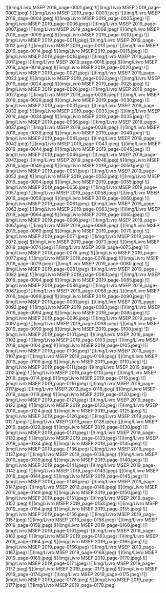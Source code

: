 ![](img/Livro MSEP 2019_page-0001.jpeg)
![](img/Livro MSEP 2019_page-0002.jpeg)
![](img/Livro MSEP 2019_page-0003.jpeg)
![](img/Livro MSEP 2019_page-0004.jpeg)
![](img/Livro MSEP 2019_page-0005.jpeg)
![](img/Livro MSEP 2019_page-0006.jpeg)
![](img/Livro MSEP 2019_page-0007.jpeg)
![](img/Livro MSEP 2019_page-0008.jpeg)
![](img/Livro MSEP 2019_page-0009.jpeg)
![](img/Livro MSEP 2019_page-0010.jpeg)
![](img/Livro MSEP 2019_page-0011.jpeg)
![](img/Livro MSEP 2019_page-0012.jpeg)
![](img/Livro MSEP 2019_page-0013.jpeg)
![](img/Livro MSEP 2019_page-0014.jpeg)
![](img/Livro MSEP 2019_page-0015.jpeg)
![](img/Livro MSEP 2019_page-0016.jpeg)
![](img/Livro MSEP 2019_page-0017.jpeg)
![](img/Livro MSEP 2019_page-0018.jpeg)
![](img/Livro MSEP 2019_page-0019.jpeg)
![](img/Livro MSEP 2019_page-0020.jpeg)
![](img/Livro MSEP 2019_page-0021.jpeg)
![](img/Livro MSEP 2019_page-0022.jpeg)
![](img/Livro MSEP 2019_page-0023.jpeg)
![](img/Livro MSEP 2019_page-0024.jpeg)
![](img/Livro MSEP 2019_page-0025.jpeg)
![](img/Livro MSEP 2019_page-0026.jpeg)
![](img/Livro MSEP 2019_page-0027.jpeg)
![](img/Livro MSEP 2019_page-0028.jpeg)
![](img/Livro MSEP 2019_page-0029.jpeg)
![](img/Livro MSEP 2019_page-0030.jpeg)
![](img/Livro MSEP 2019_page-0031.jpeg)
![](img/Livro MSEP 2019_page-0032.jpeg)
![](img/Livro MSEP 2019_page-0033.jpeg)
![](img/Livro MSEP 2019_page-0034.jpeg)
![](img/Livro MSEP 2019_page-0035.jpeg)
![](img/Livro MSEP 2019_page-0036.jpeg)
![](img/Livro MSEP 2019_page-0037.jpeg)
![](img/Livro MSEP 2019_page-0038.jpeg)
![](img/Livro MSEP 2019_page-0039.jpeg)
![](img/Livro MSEP 2019_page-0040.jpeg)
![](img/Livro MSEP 2019_page-0041.jpeg)
![](img/Livro MSEP 2019_page-0042.jpeg)
![](img/Livro MSEP 2019_page-0043.jpeg)
![](img/Livro MSEP 2019_page-0044.jpeg)
![](img/Livro MSEP 2019_page-0045.jpeg)
![](img/Livro MSEP 2019_page-0046.jpeg)
![](img/Livro MSEP 2019_page-0047.jpeg)
![](img/Livro MSEP 2019_page-0048.jpeg)
![](img/Livro MSEP 2019_page-0049.jpeg)
![](img/Livro MSEP 2019_page-0050.jpeg)
![](img/Livro MSEP 2019_page-0051.jpeg)
![](img/Livro MSEP 2019_page-0052.jpeg)
![](img/Livro MSEP 2019_page-0053.jpeg)
![](img/Livro MSEP 2019_page-0054.jpeg)
![](img/Livro MSEP 2019_page-0055.jpeg)
![](img/Livro MSEP 2019_page-0056.jpeg)
![](img/Livro MSEP 2019_page-0057.jpeg)
![](img/Livro MSEP 2019_page-0058.jpeg)
![](img/Livro MSEP 2019_page-0059.jpeg)
![](img/Livro MSEP 2019_page-0060.jpeg)
![](img/Livro MSEP 2019_page-0061.jpeg)
![](img/Livro MSEP 2019_page-0062.jpeg)
![](img/Livro MSEP 2019_page-0063.jpeg)
![](img/Livro MSEP 2019_page-0064.jpeg)
![](img/Livro MSEP 2019_page-0065.jpeg)
![](img/Livro MSEP 2019_page-0066.jpeg)
![](img/Livro MSEP 2019_page-0067.jpeg)
![](img/Livro MSEP 2019_page-0068.jpeg)
![](img/Livro MSEP 2019_page-0069.jpeg)
![](img/Livro MSEP 2019_page-0070.jpeg)
![](img/Livro MSEP 2019_page-0071.jpeg)
![](img/Livro MSEP 2019_page-0072.jpeg)
![](img/Livro MSEP 2019_page-0073.jpeg)
![](img/Livro MSEP 2019_page-0074.jpeg)
![](img/Livro MSEP 2019_page-0075.jpeg)
![](img/Livro MSEP 2019_page-0076.jpeg)
![](img/Livro MSEP 2019_page-0077.jpeg)
![](img/Livro MSEP 2019_page-0078.jpeg)
![](img/Livro MSEP 2019_page-0079.jpeg)
![](img/Livro MSEP 2019_page-0080.jpeg)
![](img/Livro MSEP 2019_page-0081.jpeg)
![](img/Livro MSEP 2019_page-0082.jpeg)
![](img/Livro MSEP 2019_page-0083.jpeg)
![](img/Livro MSEP 2019_page-0084.jpeg)
![](img/Livro MSEP 2019_page-0085.jpeg)
![](img/Livro MSEP 2019_page-0086.jpeg)
![](img/Livro MSEP 2019_page-0087.jpeg)
![](img/Livro MSEP 2019_page-0088.jpeg)
![](img/Livro MSEP 2019_page-0089.jpeg)
![](img/Livro MSEP 2019_page-0090.jpeg)
![](img/Livro MSEP 2019_page-0091.jpeg)
![](img/Livro MSEP 2019_page-0092.jpeg)
![](img/Livro MSEP 2019_page-0093.jpeg)
![](img/Livro MSEP 2019_page-0094.jpeg)
![](img/Livro MSEP 2019_page-0095.jpeg)
![](img/Livro MSEP 2019_page-0096.jpeg)
![](img/Livro MSEP 2019_page-0097.jpeg)
![](img/Livro MSEP 2019_page-0098.jpeg)
![](img/Livro MSEP 2019_page-0099.jpeg)
![](img/Livro MSEP 2019_page-0100.jpeg)
![](img/Livro MSEP 2019_page-0101.jpeg)
![](img/Livro MSEP 2019_page-0102.jpeg)
![](img/Livro MSEP 2019_page-0103.jpeg)
![](img/Livro MSEP 2019_page-0104.jpeg)
![](img/Livro MSEP 2019_page-0105.jpeg)
![](img/Livro MSEP 2019_page-0106.jpeg)
![](img/Livro MSEP 2019_page-0107.jpeg)
![](img/Livro MSEP 2019_page-0108.jpeg)
![](img/Livro MSEP 2019_page-0109.jpeg)
![](img/Livro MSEP 2019_page-0110.jpeg)
![](img/Livro MSEP 2019_page-0111.jpeg)
![](img/Livro MSEP 2019_page-0112.jpeg)
![](img/Livro MSEP 2019_page-0113.jpeg)
![](img/Livro MSEP 2019_page-0114.jpeg)
![](img/Livro MSEP 2019_page-0115.jpeg)
![](img/Livro MSEP 2019_page-0116.jpeg)
![](img/Livro MSEP 2019_page-0117.jpeg)
![](img/Livro MSEP 2019_page-0118.jpeg)
![](img/Livro MSEP 2019_page-0119.jpeg)
![](img/Livro MSEP 2019_page-0120.jpeg)
![](img/Livro MSEP 2019_page-0121.jpeg)
![](img/Livro MSEP 2019_page-0122.jpeg)
![](img/Livro MSEP 2019_page-0123.jpeg)
![](img/Livro MSEP 2019_page-0124.jpeg)
![](img/Livro MSEP 2019_page-0125.jpeg)
![](img/Livro MSEP 2019_page-0126.jpeg)
![](img/Livro MSEP 2019_page-0127.jpeg)
![](img/Livro MSEP 2019_page-0128.jpeg)
![](img/Livro MSEP 2019_page-0129.jpeg)
![](img/Livro MSEP 2019_page-0130.jpeg)
![](img/Livro MSEP 2019_page-0131.jpeg)
![](img/Livro MSEP 2019_page-0132.jpeg)
![](img/Livro MSEP 2019_page-0133.jpeg)
![](img/Livro MSEP 2019_page-0134.jpeg)
![](img/Livro MSEP 2019_page-0135.jpeg)
![](img/Livro MSEP 2019_page-0136.jpeg)
![](img/Livro MSEP 2019_page-0137.jpeg)
![](img/Livro MSEP 2019_page-0138.jpeg)
![](img/Livro MSEP 2019_page-0139.jpeg)
![](img/Livro MSEP 2019_page-0140.jpeg)
![](img/Livro MSEP 2019_page-0141.jpeg)
![](img/Livro MSEP 2019_page-0142.jpeg)
![](img/Livro MSEP 2019_page-0143.jpeg)
![](img/Livro MSEP 2019_page-0144.jpeg)
![](img/Livro MSEP 2019_page-0145.jpeg)
![](img/Livro MSEP 2019_page-0146.jpeg)
![](img/Livro MSEP 2019_page-0147.jpeg)
![](img/Livro MSEP 2019_page-0148.jpeg)
![](img/Livro MSEP 2019_page-0149.jpeg)
![](img/Livro MSEP 2019_page-0150.jpeg)
![](img/Livro MSEP 2019_page-0151.jpeg)
![](img/Livro MSEP 2019_page-0152.jpeg)
![](img/Livro MSEP 2019_page-0153.jpeg)
![](img/Livro MSEP 2019_page-0154.jpeg)
![](img/Livro MSEP 2019_page-0155.jpeg)
![](img/Livro MSEP 2019_page-0156.jpeg)
![](img/Livro MSEP 2019_page-0157.jpeg)
![](img/Livro MSEP 2019_page-0158.jpeg)
![](img/Livro MSEP 2019_page-0159.jpeg)
![](img/Livro MSEP 2019_page-0160.jpeg)
![](img/Livro MSEP 2019_page-0161.jpeg)
![](img/Livro MSEP 2019_page-0162.jpeg)
![](img/Livro MSEP 2019_page-0163.jpeg)
![](img/Livro MSEP 2019_page-0164.jpeg)
![](img/Livro MSEP 2019_page-0165.jpeg)
![](img/Livro MSEP 2019_page-0166.jpeg)
![](img/Livro MSEP 2019_page-0167.jpeg)
![](img/Livro MSEP 2019_page-0168.jpeg)
![](img/Livro MSEP 2019_page-0169.jpeg)
![](img/Livro MSEP 2019_page-0170.jpeg)
![](img/Livro MSEP 2019_page-0171.jpeg)
![](img/Livro MSEP 2019_page-0172.jpeg)
![](img/Livro MSEP 2019_page-0173.jpeg)
![](img/Livro MSEP 2019_page-0174.jpeg)
![](img/Livro MSEP 2019_page-0175.jpeg)
![](img/Livro MSEP 2019_page-0176.jpeg)
![](img/Livro MSEP 2019_page-0177.jpeg)
![](img/Livro MSEP 2019_page-0178.jpeg)